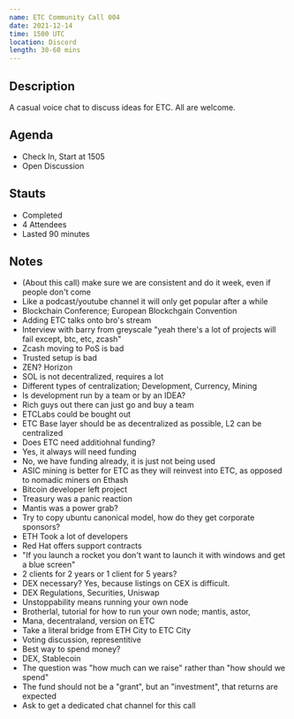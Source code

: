 ```yaml
---
name: ETC Community Call 004
date: 2021-12-14
time: 1500 UTC
location: Discord
length: 30-60 mins
---
```


## Description

A casual voice chat to discuss ideas for ETC. All are welcome.

## Agenda

- Check In, Start at 1505
- Open Discussion

## Stauts

- Completed
- 4 Attendees
- Lasted 90 minutes

## Notes

- (About this call) make sure we are consistent and do it week, even if people don't come
- Like a podcast/youtube channel it will only get popular after a while
- Blockchain Conference; European Blockchgain Convention
- Adding ETC talks onto bro's stream
- Interview with barry from greyscale "yeah there's a lot of projects will fail except, btc, etc, zcash"
- Zcash moving to PoS is bad
- Trusted setup is bad
- ZEN? Horizon
- SOL is not decentralized, requires a lot
- Different types of centralization; Development, Currency, Mining
- Is development run by a team or by an IDEA?
- Rich guys out there can just go and buy a team 
- ETCLabs could be bought out
- ETC Base layer should be as decentralized as possible, L2 can be centralized
- Does ETC need additiohnal funding?
- Yes, it always will need funding
- No, we have funding already, it is just not being used
- ASIC mining is better for ETC as they will reinvest into  ETC, as opposed to nomadic miners on Ethash
- Bitcoin developer left project
- Treasury was a panic reaction
- Mantis was a power grab?
- Try to copy ubuntu canonical model, how do they get corporate sponsors? 
- ETH Took a lot of developers
- Red Hat offers support contracts
- "If you launch a rocket you don't want to launch it with windows and get a blue screen"
- 2 clients for 2 years or 1 client for 5 years?
- DEX necessary? Yes, because listings on CEX is difficult.
- DEX Regulations, Securities, Uniswap
- Unstoppability means running your own node
- Brotherlal, tutorial for how to run your own node; mantis, astor, 
- Mana, decentraland, version on ETC
- Take a literal bridge from ETH City to ETC City
- Voting discussion, representitive
- Best way to spend money?
- DEX, Stablecoin
- The question was "how much can we raise" rather than "how should we spend"
- The fund should not be a "grant", but an "investment", that returns are expected
- Ask to get a dedicated chat channel for this call
